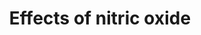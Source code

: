 ---
annotations:
- id: PW:0000476
  parent: regulatory pathway
  type: Pathway Ontology
  value: cardiovascular system homeostasis pathway
authors:
- Mkutmon
- MaintBot
- Eweitz
description: NO (Nitric oxide) is an important signalling molecule with vasodilatory
  and anti-inflammatory effects, indicating a postive role in reducing hypertension
  and cardiovascular disease. At the same time, NO is also associated with health
  risks such as increased risk in carcinogenesis, and hypoxia in infants. It has been
  suggested that NO can also increase mitochondrial efficiency. NO can be formed from
  L-Arginine through the classic Arginine-NO-Synthase pathway, or it can be formed
  directly from dietary nitrite by deoxiginated globins.
last-edited: 2021-05-07
organisms:
- Bos taurus
redirect_from:
- /index.php/Pathway:WP3182
- /instance/WP3182
- /instance/WP3182_rr116446
revision: r116446
schema-jsonld:
- '@context': https://schema.org/
  '@id': https://wikipathways.github.io/pathways/WP3182.html
  '@type': Dataset
  creator:
    '@type': Organization
    name: WikiPathways
  description: NO (Nitric oxide) is an important signalling molecule with vasodilatory
    and anti-inflammatory effects, indicating a postive role in reducing hypertension
    and cardiovascular disease. At the same time, NO is also associated with health
    risks such as increased risk in carcinogenesis, and hypoxia in infants. It has
    been suggested that NO can also increase mitochondrial efficiency. NO can be formed
    from L-Arginine through the classic Arginine-NO-Synthase pathway, or it can be
    formed directly from dietary nitrite by deoxiginated globins.
  keywords:
  - AOX1
  - COX1
  - Citrulline
  - HBA
  - INOS
  - L-Arginine
  - MB
  - NOS1
  - NOS3
  - Nitrate
  - Nitric oxide
  - Nitrite
  - Oxygen
  - VItamin C
  - XDH
  license: CC0
  name: Effects of nitric oxide
seo: CreativeWork
title: Effects of nitric oxide
wpid: WP3182
---